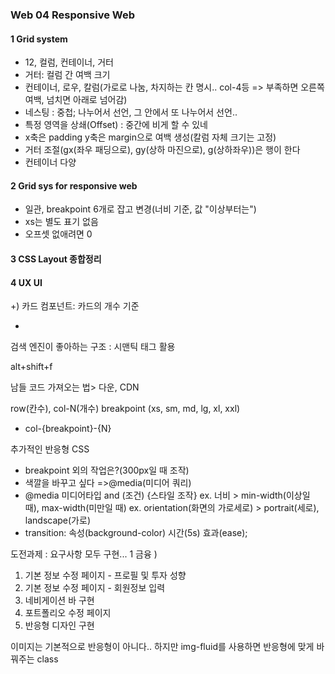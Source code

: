 ### Web 04 Responsive Web
#### 1 Grid system
- 12, 컬럼, 컨테이너, 거터
- 거터: 컬럼 간 여백 크기
- 컨테이너, 로우, 칼럼(가로로 나눔, 차지하는 칸 명시.. col-4등 => 부족하면 오른쪽 여백, 넘치면 아래로 넘어감)
- 네스팅 : 중첩; 나누어서 선언, 그 안에서 또 나누어서 선언..
- 특정 영역을 상쇄(Offset) : 중간에 비게 할 수 있네
- x축은 padding y축은 margin으로 여백 생성(칼럼 자체 크기는 고정)
- 거터 조절(gx(좌우 패딩으로), gy(상하 마진으로), g(상하좌우))은 행이 한다
- 컨테이너 다양

#### 2 Grid sys for responsive web
- 일관, breakpoint 6개로 잡고 변경(너비 기준, 값 "이상부터는")
- xs는 별도 표기 없음
- 오프셋 없애려면 0
#### 3 CSS Layout 종합정리
#### 4 UX UI
+)
카드 컴포넌트: 카드의 개수 기준

+
검색 엔진이 좋아하는 구조 : 시맨틱 태그 활용

alt+shift+f

남들 코드 가져오는 법> 다운, CDN

row(칸수), col-N(개수)
breakpoint (xs, sm, md, lg, xl, xxl)
- col-{breakpoint}-{N}

추가적인 반응형 CSS
- breakpoint 외의 작업은?(300px일 때 조작)
- 색깔을 바꾸고 싶다
=>@media(미디어 쿼리)
- @media 미디어타입 and (조건) {스타일 조작}
 ex. 너비 > min-width(이상일 때), max-width(미만일 때)
 ex. orientation(화면의 가로세로) > portrait(세로), landscape(가로)
- transition: 속성(background-color) 시간(5s) 효과(ease);


도전과제 : 요구사항 모두 구현...
1 금융 )
1. 기본 정보 수정 페이지 - 프로필 및 투자 성향
2. 기본 정보 수정 페이지 - 회원정보 입력
3. 네비게이션 바 구현
4. 포트폴리오 수정 페이지
5. 반응형 디자인 구현

이미지는 기본적으로 반응형이 아니다..
하지만 img-fluid를 사용하면 반응형에 맞게 바꿔주는 class